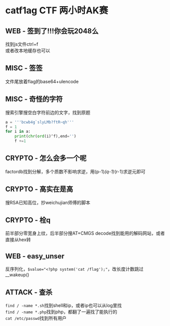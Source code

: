 # catf1ag CTF 两小时AK赛
## WEB - 签到了!!!你会玩2048么
找到js文件ctrl+f  
或者改本地缓存也可以
## MISC - 签签
文件尾放着flag的base64+ulencode
## MISC - 奇怪的字符
搜索引擎搜空白字符前边的文字，找到原题
```python
a = '''bcwb4g`slyLMb?ftR~qh'''
f = 1
for i in a:
    print(chr(ord(i)^f),end='')
    f +=1
```
## CRYPTO - 怎么会多一个呢
factordb找到分解，多个质数不影响求逆，用(p-1)*(q-1)*(r-1)求逆元即可
## CRYPTO - 高实在是高
搜RSA已知高位，抄weichujian师傅的脚本
## CRYPTO - 栓q
前半部分零宽身上纹，后半部分搜AT+CMGS decode找到能用的解码网站，或者直接从hex转
## WEB - easy_unser
反序列化，`$value="<?php system('cat /flag');"`，改长度计数跳过__wakeup()
## ATTACK - 查杀
`find / -name *.sh`找到shell和ip，或者ip也可以从log里找  
`find / -name *.php`找到php，都翻了一遍找了能执行的  
`cat /etc/passwd`找到所有用户
